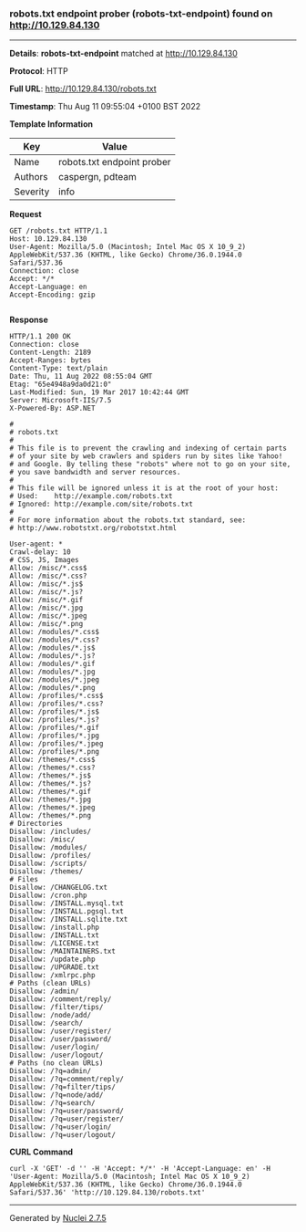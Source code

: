### robots.txt endpoint prober (robots-txt-endpoint) found on http://10.129.84.130
---
**Details**: **robots-txt-endpoint**  matched at http://10.129.84.130

**Protocol**: HTTP

**Full URL**: http://10.129.84.130/robots.txt

**Timestamp**: Thu Aug 11 09:55:04 +0100 BST 2022

**Template Information**

| Key | Value |
|---|---|
| Name | robots.txt endpoint prober |
| Authors | caspergn, pdteam |
| Severity | info |

**Request**
```http
GET /robots.txt HTTP/1.1
Host: 10.129.84.130
User-Agent: Mozilla/5.0 (Macintosh; Intel Mac OS X 10_9_2) AppleWebKit/537.36 (KHTML, like Gecko) Chrome/36.0.1944.0 Safari/537.36
Connection: close
Accept: */*
Accept-Language: en
Accept-Encoding: gzip


```

**Response**
```http
HTTP/1.1 200 OK
Connection: close
Content-Length: 2189
Accept-Ranges: bytes
Content-Type: text/plain
Date: Thu, 11 Aug 2022 08:55:04 GMT
Etag: "65e4948a9da0d21:0"
Last-Modified: Sun, 19 Mar 2017 10:42:44 GMT
Server: Microsoft-IIS/7.5
X-Powered-By: ASP.NET

#
# robots.txt
#
# This file is to prevent the crawling and indexing of certain parts
# of your site by web crawlers and spiders run by sites like Yahoo!
# and Google. By telling these "robots" where not to go on your site,
# you save bandwidth and server resources.
#
# This file will be ignored unless it is at the root of your host:
# Used:    http://example.com/robots.txt
# Ignored: http://example.com/site/robots.txt
#
# For more information about the robots.txt standard, see:
# http://www.robotstxt.org/robotstxt.html

User-agent: *
Crawl-delay: 10
# CSS, JS, Images
Allow: /misc/*.css$
Allow: /misc/*.css?
Allow: /misc/*.js$
Allow: /misc/*.js?
Allow: /misc/*.gif
Allow: /misc/*.jpg
Allow: /misc/*.jpeg
Allow: /misc/*.png
Allow: /modules/*.css$
Allow: /modules/*.css?
Allow: /modules/*.js$
Allow: /modules/*.js?
Allow: /modules/*.gif
Allow: /modules/*.jpg
Allow: /modules/*.jpeg
Allow: /modules/*.png
Allow: /profiles/*.css$
Allow: /profiles/*.css?
Allow: /profiles/*.js$
Allow: /profiles/*.js?
Allow: /profiles/*.gif
Allow: /profiles/*.jpg
Allow: /profiles/*.jpeg
Allow: /profiles/*.png
Allow: /themes/*.css$
Allow: /themes/*.css?
Allow: /themes/*.js$
Allow: /themes/*.js?
Allow: /themes/*.gif
Allow: /themes/*.jpg
Allow: /themes/*.jpeg
Allow: /themes/*.png
# Directories
Disallow: /includes/
Disallow: /misc/
Disallow: /modules/
Disallow: /profiles/
Disallow: /scripts/
Disallow: /themes/
# Files
Disallow: /CHANGELOG.txt
Disallow: /cron.php
Disallow: /INSTALL.mysql.txt
Disallow: /INSTALL.pgsql.txt
Disallow: /INSTALL.sqlite.txt
Disallow: /install.php
Disallow: /INSTALL.txt
Disallow: /LICENSE.txt
Disallow: /MAINTAINERS.txt
Disallow: /update.php
Disallow: /UPGRADE.txt
Disallow: /xmlrpc.php
# Paths (clean URLs)
Disallow: /admin/
Disallow: /comment/reply/
Disallow: /filter/tips/
Disallow: /node/add/
Disallow: /search/
Disallow: /user/register/
Disallow: /user/password/
Disallow: /user/login/
Disallow: /user/logout/
# Paths (no clean URLs)
Disallow: /?q=admin/
Disallow: /?q=comment/reply/
Disallow: /?q=filter/tips/
Disallow: /?q=node/add/
Disallow: /?q=search/
Disallow: /?q=user/password/
Disallow: /?q=user/register/
Disallow: /?q=user/login/
Disallow: /?q=user/logout/

```


**CURL Command**
```
curl -X 'GET' -d '' -H 'Accept: */*' -H 'Accept-Language: en' -H 'User-Agent: Mozilla/5.0 (Macintosh; Intel Mac OS X 10_9_2) AppleWebKit/537.36 (KHTML, like Gecko) Chrome/36.0.1944.0 Safari/537.36' 'http://10.129.84.130/robots.txt'
```
---
Generated by [Nuclei 2.7.5](https://github.com/projectdiscovery/nuclei)